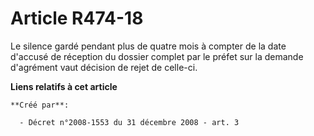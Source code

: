 # Article R474-18

Le silence gardé pendant plus de quatre mois à compter de la date d'accusé de réception du dossier complet par le préfet sur
la demande d'agrément vaut décision de rejet de celle-ci.

**Liens relatifs à cet article**

	**Créé par**:

	  - Décret n°2008-1553 du 31 décembre 2008 - art. 3
